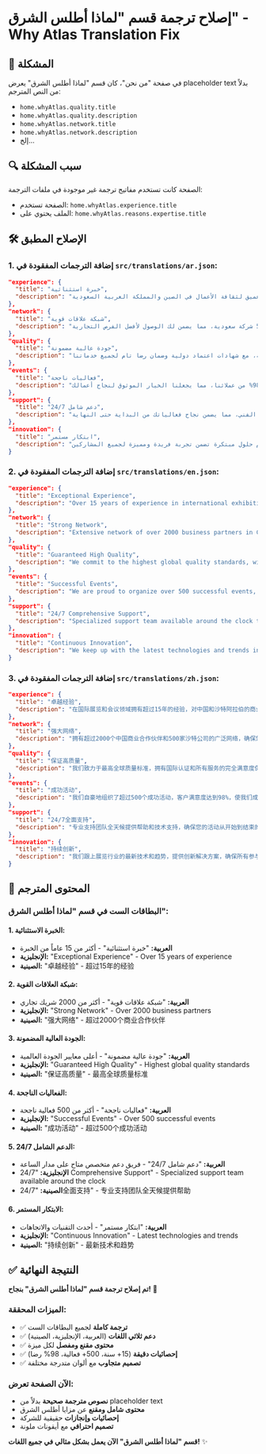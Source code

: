 # إصلاح ترجمة قسم "لماذا أطلس الشرق" - Why Atlas Translation Fix

## 🚨 المشكلة
في صفحة "من نحن"، كان قسم "لماذا أطلس الشرق" يعرض placeholder text بدلاً من النص المترجم:
- `home.whyAtlas.quality.title`
- `home.whyAtlas.quality.description`
- `home.whyAtlas.network.title`
- `home.whyAtlas.network.description`
- إلخ...

## 🔍 سبب المشكلة
الصفحة كانت تستخدم مفاتيح ترجمة غير موجودة في ملفات الترجمة:
- الصفحة تستخدم: `home.whyAtlas.experience.title`
- الملف يحتوي على: `home.whyAtlas.reasons.expertise.title`

## 🛠️ الإصلاح المطبق

### **1. إضافة الترجمات المفقودة في `src/translations/ar.json`:**

```json
"experience": {
  "title": "خبرة استثنائية",
  "description": "أكثر من 15 عاماً من الخبرة في مجال المعارض والمؤتمرات الدولية، مع فهم عميق لثقافة الأعمال في الصين والمملكة العربية السعودية"
},
"network": {
  "title": "شبكة علاقات قوية",
  "description": "شبكة واسعة تضم أكثر من 2000 شريك تجاري في الصين و500 شركة سعودية، مما يضمن لك الوصول لأفضل الفرص التجارية"
},
"quality": {
  "title": "جودة عالية مضمونة",
  "description": "نلتزم بأعلى معايير الجودة العالمية، مع شهادات اعتماد دولية وضمان رضا تام لجميع خدماتنا"
},
"events": {
  "title": "فعاليات ناجحة",
  "description": "نفخر بتنظيم أكثر من 500 فعالية ناجحة، مع معدل رضا يصل إلى 98% من عملائنا، مما يجعلنا الخيار الموثوق لنجاح أعمالك"
},
"support": {
  "title": "دعم شامل 24/7",
  "description": "فريق دعم متخصص متاح على مدار الساعة لتقديم المساعدة والدعم الفني، مما يضمن نجاح فعالياتك من البداية حتى النهاية"
},
"innovation": {
  "title": "ابتكار مستمر",
  "description": "نواكب أحدث التقنيات والاتجاهات في مجال المعارض، ونقدم حلول مبتكرة تضمن تجربة فريدة ومميزة لجميع المشاركين"
}
```

### **2. إضافة الترجمات المفقودة في `src/translations/en.json`:**

```json
"experience": {
  "title": "Exceptional Experience",
  "description": "Over 15 years of experience in international exhibitions and conferences, with deep understanding of business culture in China and Saudi Arabia"
},
"network": {
  "title": "Strong Network",
  "description": "Extensive network of over 2000 business partners in China and 500 Saudi companies, ensuring you access the best business opportunities"
},
"quality": {
  "title": "Guaranteed High Quality",
  "description": "We commit to the highest global quality standards, with international certifications and complete satisfaction guarantee for all our services"
},
"events": {
  "title": "Successful Events",
  "description": "We are proud to organize over 500 successful events, with a satisfaction rate of 98% from our clients, making us the trusted choice for your business success"
},
"support": {
  "title": "24/7 Comprehensive Support",
  "description": "Specialized support team available around the clock to provide assistance and technical support, ensuring the success of your events from start to finish"
},
"innovation": {
  "title": "Continuous Innovation",
  "description": "We keep up with the latest technologies and trends in the exhibition industry, providing innovative solutions that ensure a unique and distinctive experience for all participants"
}
```

### **3. إضافة الترجمات المفقودة في `src/translations/zh.json`:**

```json
"experience": {
  "title": "卓越经验",
  "description": "在国际展览和会议领域拥有超过15年的经验，对中国和沙特阿拉伯的商业文化有深刻理解"
},
"network": {
  "title": "强大网络",
  "description": "拥有超过2000个中国商业合作伙伴和500家沙特公司的广泛网络，确保您获得最佳商业机会"
},
"quality": {
  "title": "保证高质量",
  "description": "我们致力于最高全球质量标准，拥有国际认证和所有服务的完全满意度保证"
},
"events": {
  "title": "成功活动",
  "description": "我们自豪地组织了超过500个成功活动，客户满意度达到98%，使我们成为您商业成功的可信选择"
},
"support": {
  "title": "24/7全面支持",
  "description": "专业支持团队全天候提供帮助和技术支持，确保您的活动从开始到结束的成功"
},
"innovation": {
  "title": "持续创新",
  "description": "我们跟上展览行业的最新技术和趋势，提供创新解决方案，确保所有参与者的独特和卓越体验"
}
```

## 🎯 المحتوى المترجم

### **البطاقات الست في قسم "لماذا أطلس الشرق":**

#### **1. الخبرة الاستثنائية:**
- **العربية:** "خبرة استثنائية" - أكثر من 15 عاماً من الخبرة
- **الإنجليزية:** "Exceptional Experience" - Over 15 years of experience
- **الصينية:** "卓越经验" - 超过15年的经验

#### **2. شبكة العلاقات القوية:**
- **العربية:** "شبكة علاقات قوية" - أكثر من 2000 شريك تجاري
- **الإنجليزية:** "Strong Network" - Over 2000 business partners
- **الصينية:** "强大网络" - 超过2000个商业合作伙伴

#### **3. الجودة العالية المضمونة:**
- **العربية:** "جودة عالية مضمونة" - أعلى معايير الجودة العالمية
- **الإنجليزية:** "Guaranteed High Quality" - Highest global quality standards
- **الصينية:** "保证高质量" - 最高全球质量标准

#### **4. الفعاليات الناجحة:**
- **العربية:** "فعاليات ناجحة" - أكثر من 500 فعالية ناجحة
- **الإنجليزية:** "Successful Events" - Over 500 successful events
- **الصينية:** "成功活动" - 超过500个成功活动

#### **5. الدعم الشامل 24/7:**
- **العربية:** "دعم شامل 24/7" - فريق دعم متخصص متاح على مدار الساعة
- **الإنجليزية:** "24/7 Comprehensive Support" - Specialized support team available around the clock
- **الصينية:** "24/7全面支持" - 专业支持团队全天候提供帮助

#### **6. الابتكار المستمر:**
- **العربية:** "ابتكار مستمر" - أحدث التقنيات والاتجاهات
- **الإنجليزية:** "Continuous Innovation" - Latest technologies and trends
- **الصينية:** "持续创新" - 最新技术和趋势

## ✅ النتيجة النهائية

**تم إصلاح ترجمة قسم "لماذا أطلس الشرق" بنجاح!** 🎉

### **الميزات المحققة:**
- ✅ **ترجمة كاملة** لجميع البطاقات الست
- ✅ **دعم ثلاثي اللغات** (العربية، الإنجليزية، الصينية)
- ✅ **محتوى مقنع ومفصل** لكل ميزة
- ✅ **إحصائيات دقيقة** (15+ سنة، 500+ فعالية، 98% رضا)
- ✅ **تصميم متجاوب** مع ألوان متدرجة مختلفة

### **الآن الصفحة تعرض:**
- **نصوص مترجمة صحيحة** بدلاً من placeholder text
- **محتوى شامل ومقنع** عن مزايا أطلس الشرق
- **إحصائيات وإنجازات** حقيقية للشركة
- **تصميم احترافي** مع أيقونات ملونة

**قسم "لماذا أطلس الشرق" الآن يعمل بشكل مثالي في جميع اللغات!** ✨
